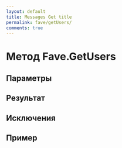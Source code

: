 ```yaml
---
layout: default
title: Messages Get title
permalink: fave/getUsers/
comments: true
---
```

# Метод Fave.GetUsers

## Параметры

## Результат

## Исключения

## Пример
```csharp

```

